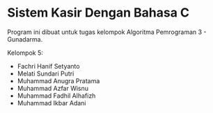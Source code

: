 # Sistem Kasir Dengan Bahasa C
Program ini dibuat untuk tugas kelompok Algoritma Pemrograman 3 - Gunadarma.

Kelompok 5:
- Fachri Hanif Setyanto
- Melati Sundari Putri
- Muhammad Anugra Pratama
- Muhammad Azfar Wisnu
- Muhammad Fadhil Alhafizh
- Muhammad Ikbar Adani

